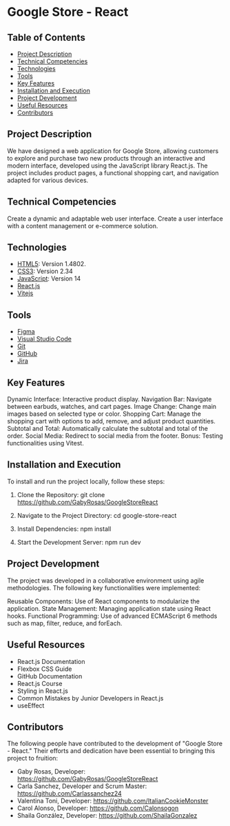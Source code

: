 # Google Store - React

##  Table of Contents 
- [Project Description](#project-description)
- [Technical Competencies](#technical-competencies)
- [Technologies](#technologies)
- [Tools](#tools)
- [Key Features](#key-features)
- [Installation and Execution](#installation-and-execution)
- [Project Development](#project-development)
- [Useful Resources](#useful-resources)
- [Contributors](#contributors)

## Project Description 
We have designed a web application for Google Store, allowing customers to explore and purchase two new products through an interactive and modern interface, developed using the JavaScript library React.js. The project includes product pages, a functional shopping cart, and navigation adapted for various devices.

## Technical Competencies
Create a dynamic and adaptable web user interface.
Create a user interface with a content management or e-commerce solution.

## Technologies 
- [HTML5](https://www.w3.org/TR/2011/WD-html5-20110405/ "HTML5"): Version 1.4802.
- [CSS3](https://www.w3.org/TR/2001/WD-css3-roadmap-20010523/ "CSS3"):  Version 2.34
- [JavaScript](https://ecma-international.org/publications-and-standards/standards/ecma-262/ "JavaScript"): Version 14
- [React.js](https://es.react.dev/ "React.js")
- [Vitejs](https://vitejs.dev/ "Vitejs")

## Tools 
- [Figma](https://www.figma.com "Figma")
- [Visual Studio Code](https://code.visualstudio.com/ "Visual Studio Code")
- [Git ](https://www.git-scm.com/ "Git ")
- [GitHub](https://github.com/ "GitHub")
- [Jira](https://www.atlassian.com/ "Jira")

## Key Features 
Dynamic Interface: Interactive product display.
Navigation Bar: Navigate between earbuds, watches, and cart pages.
Image Change: Change main images based on selected type or color.
Shopping Cart: Manage the shopping cart with options to add, remove, and adjust product quantities.
Subtotal and Total: Automatically calculate the subtotal and total of the order.
Social Media: Redirect to social media from the footer.
Bonus: Testing functionalities using Vitest.

## Installation and Execution 
To install and run the project locally, follow these steps:

1.  Clone the Repository:
git clone https://github.com/GabyRosas/GoogleStoreReact

2.  Navigate to the Project Directory:
 cd google-store-react

3. Install Dependencies:
 npm install

4. Start the Development Server:
npm run dev


## Project Development 
The project was developed in a collaborative environment using agile methodologies. The following key functionalities were implemented:

Reusable Components: Use of React components to modularize the application.
State Management: Managing application state using React hooks.
Functional Programming: Use of advanced ECMAScript 6 methods such as map, filter, reduce, and forEach.

## Useful Resources 

- React.js Documentation
- Flexbox CSS Guide
- GitHub Documentation
- React.js Course
- Styling in React.js
- Common Mistakes by Junior Developers in React.js
- useEffect

## Contributors 
The following people have contributed to the development of "Google Store - React." Their efforts and dedication have been essential to bringing this project to fruition:

- Gaby Rosas, Developer: https://github.com/GabyRosas/GoogleStoreReact
- Carla Sanchez,  Developer and Scrum Master: https://github.com/Carlassanchez24
- Valentina Toni, Developer: https://github.com/ItalianCookieMonster
- Carol Alonso, Developer: https://github.com/Calonsogon
- Shaila González, Developer: https://github.com/ShailaGonzalez
